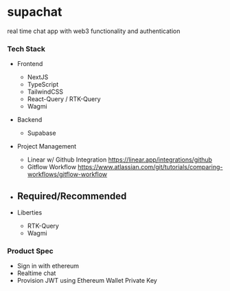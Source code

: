 # supachat
real time chat app with web3 functionality and authentication

### Tech Stack

  - Frontend
    - NextJS
    - TypeScript
    - TailwindCSS
    - React-Query / RTK-Query
    - Wagmi
  - Backend
    - Supabase
  - Project Management
    - Linear w/ Github Integration https://linear.app/integrations/github
    - Gitflow Workflow https://www.atlassian.com/git/tutorials/comparing-workflows/gitflow-workflow

  - Required/Recommended
    - 
  - Liberties
    - RTK-Query
    - Wagmi

### Product Spec

  - Sign in with ethereum
  - Realtime chat
  - Provision JWT using Ethereum Wallet Private Key